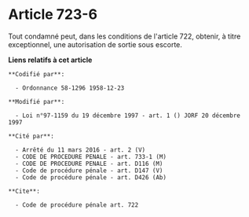 # Article 723-6

Tout condamné peut, dans les conditions de l'article 722, obtenir, à titre exceptionnel, une autorisation de sortie sous
escorte.

**Liens relatifs à cet article**

	**Codifié par**:

	  - Ordonnance 58-1296 1958-12-23

	**Modifié par**:

	  - Loi n°97-1159 du 19 décembre 1997 - art. 1 () JORF 20 décembre 1997

	**Cité par**:

	  - Arrêté du 11 mars 2016 - art. 2 (V)
	  - CODE DE PROCEDURE PENALE - art. 733-1 (M)
	  - CODE DE PROCEDURE PENALE - art. D116 (M)
	  - Code de procédure pénale - art. D147 (V)
	  - Code de procédure pénale - art. D426 (Ab)

	**Cite**:

	  - Code de procédure pénale art. 722
